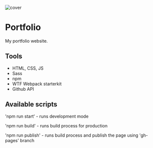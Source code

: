 ![cover](https://bartekrzesista.github.io/img/og-image.png)

# Portfolio

My portfolio website.

## Tools

- HTML, CSS, JS
- Sass
- npm
- WTF Webpack starterkit
- Github API

## Available scripts

'npm run start' - runs development mode

'npm run build' - runs build process for production

'npm run publish' - runs build process and publish the page using 'gh-pages' branch